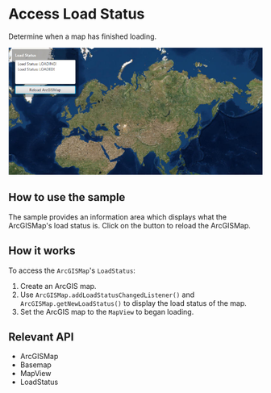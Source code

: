 # Access Load Status

Determine when a map has finished loading.

<img src="AccessLoadStatus.png"/>

## How to use the sample

The sample provides an information area which displays what the ArcGISMap's load status is. Click on the button to reload the ArcGISMap.

## How it works

To access the `ArcGISMap`'s `LoadStatus`:


  1. Create an ArcGIS map.
  2. Use `ArcGISMap.addLoadStatusChangedListener()` and `ArcGISMap.getNewLoadStatus()` to display the load status of the map.
  3. Set the ArcGIS map to the `MapView` to began loading.


## Relevant API


  * ArcGISMap
  * Basemap
  * MapView
  * LoadStatus
